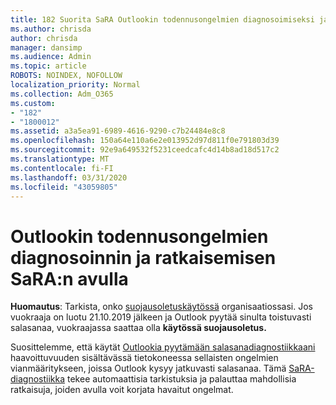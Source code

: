 ```yaml
---
title: 182 Suorita SaRA Outlookin todennusongelmien diagnosoimiseksi ja ratkaisemiseksi
ms.author: chrisda
author: chrisda
manager: dansimp
ms.audience: Admin
ms.topic: article
ROBOTS: NOINDEX, NOFOLLOW
localization_priority: Normal
ms.collection: Adm_O365
ms.custom:
- "182"
- "1800012"
ms.assetid: a3a5ea91-6989-4616-9290-c7b24484e8c8
ms.openlocfilehash: 150a64e110a6e2e013952d97d811f0e791803d39
ms.sourcegitcommit: 92e9a649532f5231ceedcafc4d14b8ad18d517c2
ms.translationtype: MT
ms.contentlocale: fi-FI
ms.lasthandoff: 03/31/2020
ms.locfileid: "43059805"
---
```

# <a name="use-sara-to-diagnose-and-resolve-outlook-authentication-issues"></a>Outlookin todennusongelmien diagnosoinnin ja ratkaisemisen SaRA:n avulla

**Huomautus**: Tarkista, onko [suojausoletuskäytössä](http://aka.ms/securitydefaults) organisaatiossasi. Jos vuokraaja on luotu 21.10.2019 jälkeen ja Outlook pyytää sinulta toistuvasti salasanaa, vuokraajassa saattaa olla **käytössä suojausoletus.**

Suosittelemme, että käytät [Outlookia pyytämään salasanadiagnostiikkaani](https://aka.ms/SaRA-OutlookPwdPrompt-Alchemy) haavoittuvuuden sisältävässä tietokoneessa sellaisten ongelmien vianmääritykseen, joissa Outlook kysyy jatkuvasti salasanaa. Tämä [SaRA-diagnostiikka](https://diagnostics.office.com/#/) tekee automaattisia tarkistuksia ja palauttaa mahdollisia ratkaisuja, joiden avulla voit korjata havaitut ongelmat.
